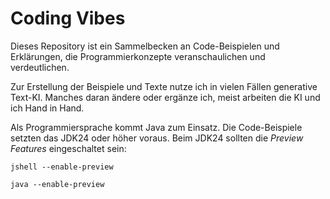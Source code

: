 # Coding Vibes

Dieses Repository ist ein Sammelbecken an Code-Beispielen und Erklärungen, die Programmierkonzepte veranschaulichen und verdeutlichen.

Zur Erstellung der Beispiele und Texte nutze ich in vielen Fällen generative Text-KI. Manches daran ändere oder ergänze ich, meist arbeiten die KI und ich Hand in Hand.

Als Programmiersprache kommt Java zum Einsatz. Die Code-Beispiele setzten das JDK24 oder höher voraus. Beim JDK24 sollten die _Preview Features_ eingeschaltet sein:

```
jshell --enable-preview
```


```
java --enable-preview
```
